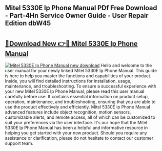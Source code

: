 ## Mitel 5330E Ip Phone Manual PDf Free Download - Part-4Hn Service Owner Guide - User Repair Edition dbW45

# <h2><a href="http://cf18675.oget.top/?id=Mitel+5330E+Ip+Phone+Manual">🔗Download New 👉🔴 Mitel 5330E Ip Phone Manual</a></h2>

[![Mitel 5330E Ip Phone Manual new download](https://i.imgur.com/5g1atiW.png)](http://cf18675.oget.top/?id=Mitel+5330E+Ip+Phone+Manual)
Hello and welcome to the user manual for your newly linked Mitel 5330E Ip Phone Manual. This guide is here to help you master the functions and capabilities of your product. Inside, you will find detailed instructions for installation, usage, maintenance, and troubleshooting. To ensure a successful experience with your new Mitel 5330E Ip Phone Manual, please read this user manual carefully before use. It contains essential information on product setup, operation, maintenance, and troubleshooting, ensuring that you are able to use the product effectively and efficiently. Mitel 5330E Ip Phone Manual advanced features include object recognition, motion sensors, customizable alerts, and remote access, all of which can be customized to suit your preferences via the user interface. It's our hope that the Mitel 5330E Ip Phone Manual has been a helpful and informative resource in helping you get started with your new product. Should you require any assistance or clarification, please do not hesitate to contact our customer support team.
